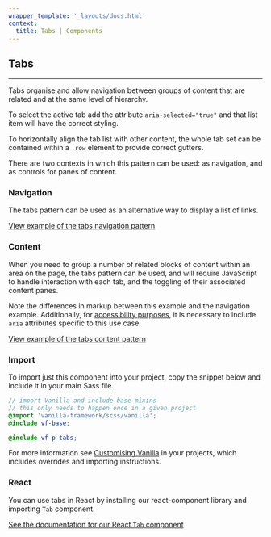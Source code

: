 ```yaml
---
wrapper_template: '_layouts/docs.html'
context:
  title: Tabs | Components
---
```


## Tabs

<hr>

Tabs organise and allow navigation between groups of content that are related and at the same level of hierarchy.

To select the active tab add the attribute `aria-selected="true"` and that list item will have the correct styling.

To horizontally align the tab list with other content, the whole tab set can be contained within a `.row` element to provide correct gutters.

There are two contexts in which this pattern can be used: as navigation, and as controls for panes of content.

### Navigation

The tabs pattern can be used as an alternative way to display a list of links.

<div class="embedded-example"><a href="/docs/examples/patterns/tabs/navigation" class="js-example">
View example of the tabs navigation pattern
</a></div>

### Content

When you need to group a number of related blocks of content within an area on the page, the tabs pattern can be used, and will require JavaScript to handle interaction with each tab, and the toggling of their associated content panes.

Note the differences in markup between this example and the navigation example. Additionally, for [accessibility purposes](https://www.w3.org/TR/wai-aria-practices-1.1/examples/tabs/tabs-1/tabs.html), it is necessary to include `aria` attributes specific to this use case.

<div class="embedded-example"><a href="/docs/examples/patterns/tabs/content" class="js-example">
View example of the tabs content pattern
</a></div>

### Import

To import just this component into your project, copy the snippet below and include it in your main Sass file.

```scss
// import Vanilla and include base mixins
// this only needs to happen once in a given project
@import 'vanilla-framework/scss/vanilla';
@include vf-base;

@include vf-p-tabs;
```

For more information see [Customising Vanilla](/docs/customising-vanilla/) in your projects, which includes overrides and importing instructions.

### React

You can use tabs in React by installing our react-component library and importing `Tab` component.

[See the documentation for our React `Tab` component](https://canonical-web-and-design.github.io/react-components/?path=/docs/tabs--default-story#tabs)
